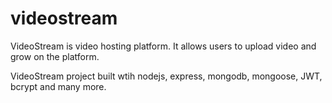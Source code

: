 # videostream

VideoStream is video hosting platform. It allows users to upload video and grow on the platform.

VideoStream project built wtih nodejs, express, mongodb, mongoose, JWT, bcrypt and many more.
